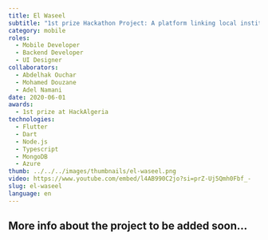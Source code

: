 ```yaml
---
title: El Waseel
subtitle: "1st prize Hackathon Project: A platform linking local institutions, government and citizens. Built with Flutter, Express.js, MongoDB, Azure NLP."
category: mobile
roles:
  - Mobile Developer
  - Backend Developer
  - UI Designer
collaborators:
  - Abdelhak Ouchar
  - Mohamed Douzane
  - Adel Namani
date: 2020-06-01
awards:
  - 1st prize at HackAlgeria
technologies: 
  - Flutter
  - Dart
  - Node.js
  - Typescript
  - MongoDB
  - Azure
thumb: ../../../images/thumbnails/el-waseel.png
video: https://www.youtube.com/embed/l4AB990C2jo?si=prZ-Uj5Qmh0Fbf_-
slug: el-waseel
language: en
---
```


## More info about the project to be added soon...